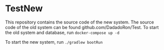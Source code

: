 # TestNew
This repository contains the source code of the new system.
The source code of the old system can be found github.com/DadadoRon/Test. To start the old system and database, 
run `docker-compose up -d`

To start the new system, run `./gradlew bootRun`
